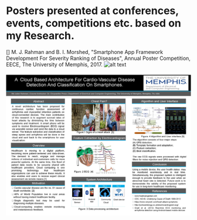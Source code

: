 # Posters presented at conferences, events, competitions etc. based on my Research.

[] M. J. Rahman and B. I. Morshed, "Smartphone App Framework Development For Severity Ranking of Diseases", Annual Poster Competition, EECE, The University of Memphis, 2017.
![alt text](https://github.com/juberrahman/Posters/blob/master/0001.jpg)


![alt text](https://github.com/juberrahman/Posters/blob/master/EECE_Spring_2016.jpg)
